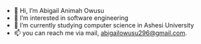 - 👋 Hi, I’m Abigail Animah Owusu
- 👀 I’m interested in software engineering 
- 🌱 I’m currently studying computer science in Ashesi University 
- 📫 you can reach me via mail, abigailowusu296@gmail.com.

<!---
Abigail217/Abigail217 is a ✨ special ✨ repository because its `README.md` (this file) appears on your GitHub profile.
You can click the Preview link to take a look at your changes.
--->
